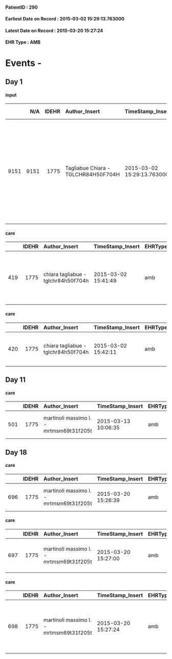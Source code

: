 
#### PatientID : 290
#### Earliest Date on Record : 2015-03-02 15:29:13.763000
#### Latest Date on Record : 2015-03-20 15:27:24
#### EHR Type : AMB

# Events - 

## Day 1

#### input
|      |    N/A |   IDEHR | Author_Insert                       | TimeStamp_Insert           | EHRType   |   PatientID |   IDDigitalSignDocument | persone_vicine   |   Unnamed: 0_x.1 |   IDANAMNESI_SOCIALE | Patient   | FamigliaAltro   | Paziente_T   | FamigliaAltro_T   |   Non_Rilevabile_x.1 | Note_Non_Rilevabile_x.1   | opt_Problemi   | Note_I                                                                                                                                                                              | chk_contr_sintomi   | chk_competenza                                 | opt_paziente_a      | opt_famiglia_a   | opt_adeguatezza   | ds_note_ad                                                                                                                                            | opt_paziente_solo   | ds_note_con                                                     | opt_presente_assente   | Presenza_minori   | Caregiver_principale   | ds_familiari_coinv                                                                                                                | opt_risorse_ec   | opt_paziente_psi   | opt_Ins_vol   | opt_inv_civile   |   invalidita_perc | Needs               | Domestic partnership         | opt_indennita_acc   | opt_famiglia_psi   |
|-----:|-------:|--------:|:------------------------------------|:---------------------------|:----------|------------:|------------------------:|:-----------------|-----------------:|---------------------:|:----------|:----------------|:-------------|:------------------|---------------------:|:--------------------------|:---------------|:------------------------------------------------------------------------------------------------------------------------------------------------------------------------------------|:--------------------|:-----------------------------------------------|:--------------------|:-----------------|:------------------|:------------------------------------------------------------------------------------------------------------------------------------------------------|:--------------------|:----------------------------------------------------------------|:-----------------------|:------------------|:-----------------------|:----------------------------------------------------------------------------------------------------------------------------------|:-----------------|:-------------------|:--------------|:-----------------|------------------:|:--------------------|:-----------------------------|:--------------------|:-------------------|
| 9151 |   9151 |    1775 | Tagliabue Chiara - TGLCHR84H50F704H | 2015-03-02 15:29:13.763000 | AMB       |         290 |                   26714 | N/A              |              548 |                  354 | Si#1      | Si#1            | No#0         | Si#1              |                    0 | NR                        | Si#1           | Il paziente ha ricevuto comunicazione della diagnosi oncologica ma sembra rimuoverla. Il figlio e la moglie sono consapevoli della gravit√† delle condizioni cliniche del paziente. | controllo sintomi#0 | competenza/capacit√† assistenziale caregiver#0 | Sovradimensionate#0 | Congruenti#1     | Da valutare#2     | Da valutare la capacit√† di assistenza e tenuta emotiva dei familiari anche in relazione alla rapidit√† di evoluzione del quadro clinico del paziente | No#0                | Vive con la moglie Daniela di 63 aa che lavora come consulente. | Presente#1             | No#0              | wife and son           | Il figlio Andrea di 29 aa, abita a Treviglio, lavora come libero professionista a Milano e si alterna alla madre nell'assistenza. | Da valutare#2    | No#0               | No#0          | Si#1             |               100 | Clinici#0;Sociali#1 | Coniuge/Convivente#0;Figli#2 | No#0                | No#0               |

#### care
|     |   IDEHR | Author_Insert                       | TimeStamp_Insert    | EHRType   |   PatientID |   IDGESTIONE_AUSILI |   ds_ncons |   opt_annulla_consegna | dt_Ric_consegna     | dt_ric_cons_forn    | opt_ausilio                                                         |
|----:|--------:|:------------------------------------|:--------------------|:----------|------------:|--------------------:|-----------:|-----------------------:|:--------------------|:--------------------|:--------------------------------------------------------------------|
| 419 |    1775 | chiara tagliabue - tglchr84h50f704h | 2015-03-02 15:41:49 | amb       |         290 |                 261 |      24734 |                      0 | 2015-02-27 00:00:00 | 2015-02-27 00:00:00 | folding wheelchair transit from small wheels without propelling # 5 |

#### care
|     |   IDEHR | Author_Insert                       | TimeStamp_Insert    | EHRType   |   PatientID |   IDGESTIONE_AUSILI |   ds_ncons |   opt_annulla_consegna | dt_Ric_consegna     | dt_ric_cons_forn    | opt_ausilio                          |
|----:|--------:|:------------------------------------|:--------------------|:----------|------------:|--------------------:|-----------:|-----------------------:|:--------------------|:--------------------|:-------------------------------------|
| 420 |    1775 | chiara tagliabue - tglchr84h50f704h | 2015-03-02 15:42:11 | amb       |         290 |                 262 |      24734 |                      0 | 2015-02-27 00:00:00 | 2015-02-27 00:00:00 | 2 tips walker 2 wheels (walker) # 10 |


## Day 11

#### care
|     |   IDEHR | Author_Insert                           | TimeStamp_Insert    | EHRType   |   PatientID |   IDGESTIONE_AUSILI |   ds_ncons |   opt_annulla_consegna | dt_Ric_consegna     | dt_ric_cons_forn    | opt_ausilio                   |
|----:|--------:|:----------------------------------------|:--------------------|:----------|------------:|--------------------:|-----------:|-----------------------:|:--------------------|:--------------------|:------------------------------|
| 501 |    1775 | martinoli massimo l. - mrtmsm69t31f205t | 2015-03-13 10:06:35 | amb       |         290 |                 343 |      24818 |                      0 | 2015-03-13 00:00:00 | 2015-03-13 00:00:00 | upside stabilizer for wc # 20 |


## Day 18

#### care
|     |   IDEHR | Author_Insert                           | TimeStamp_Insert    | EHRType   |   PatientID |   IDGESTIONE_AUSILI |   ds_ncons |   ds_nritiro |   opt_annulla_consegna | dt_Ric_consegna     | dt_ric_cons_forn    | dt_ric_ritiro       | dt_ric_ritiro_forn   | opt_ausilio                   |
|----:|--------:|:----------------------------------------|:--------------------|:----------|------------:|--------------------:|-----------:|-------------:|-----------------------:|:--------------------|:--------------------|:--------------------|:---------------------|:------------------------------|
| 696 |    1775 | martinoli massimo l. - mrtmsm69t31f205t | 2015-03-20 15:26:39 | amb       |         290 |                 539 |      24818 |        24879 |                      0 | 2015-03-13 00:00:00 | 2015-03-13 00:00:00 | 2015-03-20 00:00:00 | 2015-03-20 00:00:00  | upside stabilizer for wc # 20 |

#### care
|     |   IDEHR | Author_Insert                           | TimeStamp_Insert    | EHRType   |   PatientID |   IDGESTIONE_AUSILI |   ds_ncons |   ds_nritiro |   opt_annulla_consegna | dt_Ric_consegna     | dt_ric_cons_forn    | dt_ric_ritiro       | dt_ric_ritiro_forn   | opt_ausilio                          |
|----:|--------:|:----------------------------------------|:--------------------|:----------|------------:|--------------------:|-----------:|-------------:|-----------------------:|:--------------------|:--------------------|:--------------------|:---------------------|:-------------------------------------|
| 697 |    1775 | martinoli massimo l. - mrtmsm69t31f205t | 2015-03-20 15:27:00 | amb       |         290 |                 540 |      24734 |        24879 |                      0 | 2015-02-27 00:00:00 | 2015-02-27 00:00:00 | 2015-03-20 00:00:00 | 2015-03-20 00:00:00  | 2 tips walker 2 wheels (walker) # 10 |

#### care
|     |   IDEHR | Author_Insert                           | TimeStamp_Insert    | EHRType   |   PatientID |   IDGESTIONE_AUSILI |   ds_ncons |   ds_nritiro |   opt_annulla_consegna | dt_Ric_consegna     | dt_ric_cons_forn    | dt_ric_ritiro       | dt_ric_ritiro_forn   | opt_ausilio                                                         |
|----:|--------:|:----------------------------------------|:--------------------|:----------|------------:|--------------------:|-----------:|-------------:|-----------------------:|:--------------------|:--------------------|:--------------------|:---------------------|:--------------------------------------------------------------------|
| 698 |    1775 | martinoli massimo l. - mrtmsm69t31f205t | 2015-03-20 15:27:24 | amb       |         290 |                 541 |      24734 |        24879 |                      0 | 2015-02-27 00:00:00 | 2015-02-27 00:00:00 | 2015-03-20 00:00:00 | 2015-03-20 00:00:00  | folding wheelchair transit from small wheels without propelling # 5 |


